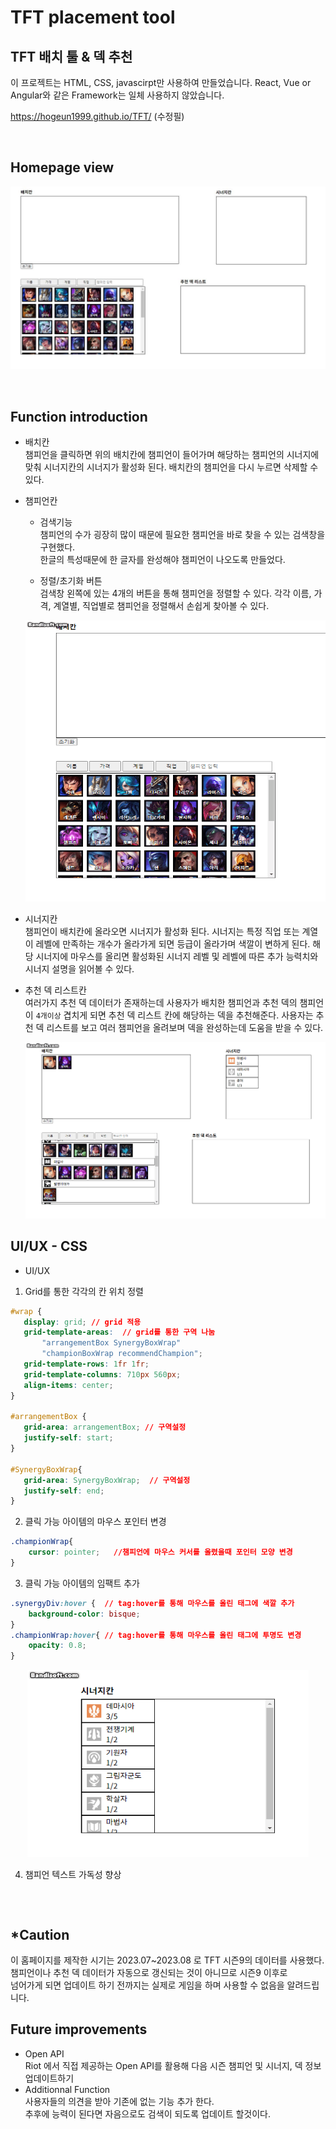 # TFT placement tool

TFT 배치 툴 & 덱 추천
---------
이 프로젝트는 HTML, CSS, javascirpt만 사용하여 만들었습니다. React, Vue or Angular와 같은 Framework는 일체 사용하지 않았습니다.

https://hogeun1999.github.io/TFT/ (수정필)

<br>

Homepage view
--------------
 <p align="center"><img src = './image/tft_homepage.JPG'></p>
<br>

Function introduction
----------------
- 배치칸  
챔피언을 클릭하면 위의 배치칸에 챔피언이 들어가며 해당하는 챔피언의 시너지에 맞춰 시너지칸의 시너지가 활성화 된다. 배치칸의 챔피언을 다시 누르면 삭제할 수 있다.

- 챔피언칸
  - 검색기능  
  챔피언의 수가 굉장히 많이 때문에 필요한 챔피언을 바로 찾을 수 있는 검색창을 구현했다.  
  한글의 특성때문에 한 글자를 완성해야 챔피언이 나오도록 만들었다. 

  - 정렬/초기화 버튼  
  검색창 왼쪽에 있는 4개의 버튼을 통해 챔피언을 정렬할 수 있다. 각각 이름, 가격, 계열별, 직업별로 챔피언을 정렬해서 손쉽게 찾아볼 수 있다.  
  <p align="center"><img src = './image/search.gif' width="500" height="450"></p>
- 시너지칸  
챔피언이 배치칸에 올라오면 시너지가 활성화 된다. 시너지는 특정 직업 또는 계열이 레벨에 만족하는 개수가 올라가게 되면 등급이 올라가며 색깔이 변하게 된다. 해당 시너지에 마우스를 올리면 활성화된 시너지 레벨 및 레벨에 따른 추가 능력치와 시너지 설명을 읽어볼 수 있다.

- 추천 덱 리스트칸  
여러가지 추천 덱 데이터가 존재하는데 사용자가 배치한 챔피언과 추천 덱의 챔피언이 `4개이상` 겹치게 되면 추천 덱 리스트 칸에 해당하는 덱을 추천해준다. 사용자는 추천 덱 리스트를 보고 여러 챔피언을 올려보며 덱을 완성하는데 도움을 받을 수 있다.
  <p align="center"><img src = './image/recommend.gif'></p>

UI/UX - CSS
------------
- UI/UX
 1. Grid를 통한 각각의 칸 위치 정렬
 ```css
#wrap {
    display: grid; // grid 적용
    grid-template-areas:  // grid를 통한 구역 나눔
        "arrangementBox SynergyBoxWrap"
        "championBoxWrap recommendChampion";
    grid-template-rows: 1fr 1fr;
    grid-template-columns: 710px 560px;
    align-items: center;
}

#arrangementBox {
    grid-area: arrangementBox; // 구역설정
    justify-self: start;
}

#SynergyBoxWrap{
    grid-area: SynergyBoxWrap;  // 구역설정
    justify-self: end;
}
```
2. 클릭 가능 아이템의 마우스 포인터 변경
```css
.championWrap{
    cursor: pointer;   //챔피언에 마우스 커서를 올렸을때 포인터 모양 변경
}
```
3. 클릭 가능 아이템의 임팩트 추가 
```css
.synergyDiv:hover {  // tag:hover를 통해 마우스를 올린 태그에 색깔 추가
    background-color: bisque;
}
.championWrap:hover{ // tag:hover를 통해 마우스를 올린 태그에 투명도 변경
    opacity: 0.8;
}
```
<p align="center"><img src = './image/impact.gif'  width="450" height="300" ></p>

4. 챔피언 텍스트 가독성 향상
```css

```

<br>

*Caution
----------
이 홈페이지를 제작한 시기는 2023.07~2023.08 로 TFT 시즌9의 데이터를 사용했다.  
챔피언이나 추천 덱 데이터가 자동으로 갱신되는 것이 아니므로 시즌9 이후로  
넘어가게 되면 업데이트 하기 전까지는 실제로 게임을 하며 사용할 수 없음을 알려드립니다.


Future improvements
----------------
- Open API  
  Riot 에서 직접 제공하는 Open API를 활용해 다음 시즌 챔피언 및 시너지, 덱 정보 업데이트하기
- Additionnal Function  
 사용자들의 의견을 받아 기존에 없는 기능 추가 한다.   
 추후에 능력이 된다면 자음으로도 검색이 되도록 업데이트 할것이다.